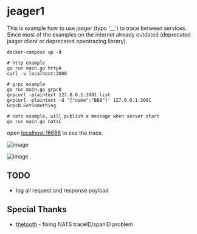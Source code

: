 
# jeager1

This is example how to use jaeger (typo '__') to trace between services.
Since most of the examples on the internet already outdated (deprecated jaager client or deprecated opentracing library).

```shell
docker-compose up -d

# http example
go run main.go httpA
curl -v localhost:3000

# grpc example
go run main.go grpcB
grpcurl -plaintext 127.0.0.1:3001 list
grpcurl -plaintext -d '{"name":"BBB"}' 127.0.0.1:3001 GrpcB.GetSomething 

# nats example, will publish a message when server start
go run main.go natsC 
```

open [localhost:16686](http://localhost:16686) to see the trace.

![image](https://user-images.githubusercontent.com/1061610/193477550-a8e1b58e-1f5f-46c3-bcb9-0f866c05c15f.png)

![image](https://user-images.githubusercontent.com/1061610/193554547-f3f931e9-35ef-481f-8d80-0769175f289e.png)

## TODO

- log all request and response payload


## Special Thanks

- [thetooth](https://github.com/thetooth) - fixing NATS traceID/spanID problem